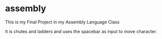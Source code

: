 # assembly
This is my Final Project in my Assembly Language Class

It is chutes and ladders and uses the spacebar as input to move character.
